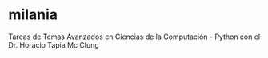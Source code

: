 milania
=======

Tareas de Temas Avanzados en Ciencias de la Computación - Python con el Dr. Horacio Tapia Mc Clung
